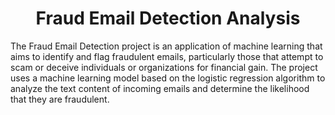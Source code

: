 

<h1 align="center">Fraud Email Detection Analysis</h1>


<p>The Fraud Email Detection project is an application of machine learning that aims to identify and flag fraudulent emails, particularly those that attempt to scam or deceive individuals or organizations for financial gain. The project uses a machine learning model based on the logistic regression algorithm to analyze the text content of incoming emails and determine the likelihood that they are fraudulent.</p>
